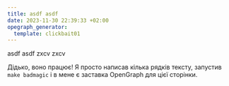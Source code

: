 ```yaml
---
title: asdf asdf
date: 2023-11-30 22:39:33 +02:00
opegraph_generator:
  template: clickbait01
---
```


asdf asdf zxcv zxcv

Дідько, воно працює! Я просто написав кілька рядків тексту, запустив `make badmagic` і в мене є заставка OpenGraph для цієї сторінки.
